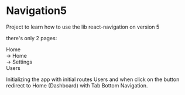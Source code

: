 # Navigation5

Project to learn how to use the lib react-navigation on version 5

there's only 2 pages:

Home <br>
    -> Home<br>
    -> Settings<br>
Users<br>

Initializing the app with initial routes Users and when click on the button redirect to Home (Dashboard) with Tab Bottom Navigation.